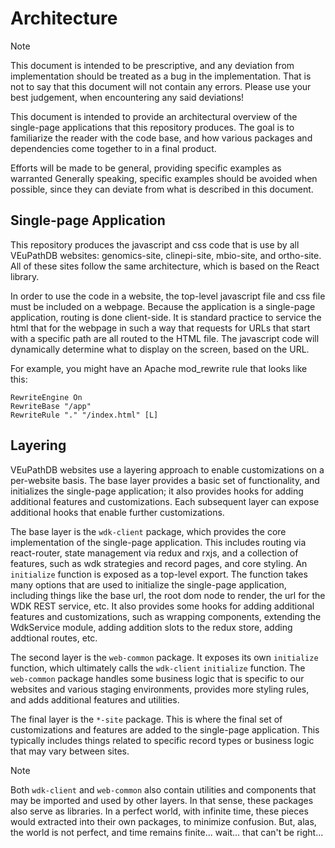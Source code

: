 # Architecture

> [!NOTE]
> This document is intended to be prescriptive, and any deviation from
> implementation should be treated as a bug in the implementation. That is not
> to say that this document will not contain any errors. Please use your best
> judgement, when encountering any said deviations!

This document is intended to provide an architectural overview of the
single-page applications that this repository produces. The goal is to
familiarize the reader with the code base, and how various packages and
dependencies come together to in a final product.

Efforts will be made to be general, providing specific examples as warranted
Generally speaking, specific examples should be avoided when possible, since
they can deviate from what is described in this document.

## Single-page Application

This repository produces the javascript and css code that is use by all
VEuPathDB websites: genomics-site, clinepi-site, mbio-site, and ortho-site. All
of these sites follow the same architecture, which is based on the React
library.

In order to use the code in a website, the top-level javascript file and css
file must be included on a webpage. Because the application is a single-page
application, routing is done client-side. It is standard practice to service the
html that for the webpage in such a way that requests for URLs that start with a
specific path are all routed to the HTML file. The javascript code will
dynamically determine what to display on the screen, based on the URL.

For example, you might have an Apache mod_rewrite rule that looks like this:

```
RewriteEngine On
RewriteBase "/app"
RewriteRule "." "/index.html" [L]
```

## Layering

VEuPathDB websites use a layering approach to enable customizations on a
per-website basis. The base layer provides a basic set of functionality, and
initializes the single-page application; it also provides hooks for adding
additional features and customizations. Each subsequent layer can expose
additional hooks that enable further customizations.

The base layer is the `wdk-client` package, which provides the core
implementation of the single-page application. This includes routing via
react-router, state management via redux and rxjs, and a collection of features,
such as wdk strategies and record pages, and core styling. An `initialize`
function is exposed as a top-level export. The function takes many options that
are used to initialize the single-page application, including things like the
base url, the root dom node to render, the url for the WDK REST service, etc. It
also provides some hooks for adding additional features and customizations, such
as wrapping components, extending the WdkService module, adding addition slots
to the redux store, adding addtional routes, etc.

The second layer is the `web-common` package. It exposes its own `initialize`
function, which ultimately calls the `wdk-client` `initialize` function. The
`web-common` package handles some business logic that is specific to our
websites and various staging environments, provides more styling rules, and adds
additional features and utilities.

The final layer is the `*-site` package. This is where the final set of
customizations and features are added to the single-page application. This
typically includes things related to specific record types or business logic
that may vary between sites.

> [!NOTE]
> Both `wdk-client` and `web-common` also contain utilities and components that
> may be imported and used by other layers. In that sense, these packages also
> serve as libraries. In a perfect world, with infinite time, these pieces would
> extracted into their own packages, to minimize confusion. But, alas, the world
> is not perfect, and time remains finite... wait... that can't be right...
